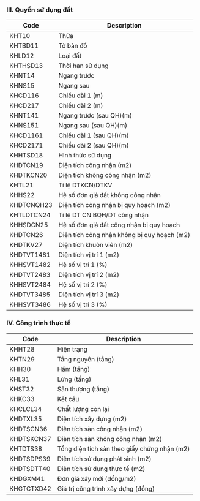 ### III. Quyền sử dụng đất
| Code | Description                             |
| ------------- | ------------------------------ |
| KHT10 | Thửa |
| KHTBD11 | Tờ bản đồ |
| KHLD12 | Loại đất
| KHTHSD13 | Thời hạn sử dụng
| KHNT14 | Ngang trước
| KHNS15 | Ngang sau
| KHCD116 | Chiều dài 1 (m)
| KHCD217 | Chiều dài 2 (m)
| KHNT141 | Ngang trước (sau QH)(m)
| KHNS151 | Ngang sau (sau QH)(m)
| KHCD1161 | Chiều dài 1 (sau QH)(m)
| KHCD2171 | Chiều dài 2 (sau QH)(m)
| KHHTSD18 | Hình thức sử dụng
| KHDTCN19 | Diện tích công nhận (m2)
| KHDTKCN20 | Diện tích không công nhận (m2)
| KHTL21 | Tỉ lệ DTKCN/DTKV
| KHHS22 | Hệ số đơn giá đất không công nhận
| KHDTCNQH23 | Diện tích công nhận bị quy hoạch (m2)
| KHTLDTCN24 | Tỉ lệ DT CN BQH/DT công nhận
| KHHSDCN25 | Hệ số đơn giá đất công nhận bị quy hoạch
| KHDTCN26 | Diện tích công nhận không bị quy hoạch (m2)
| KHDTKV27| Diện tích khuôn viên (m2)
| KHDTVT1481 | Diện tích vị trí 1 (m2)
| KHHSVT1482 | Hệ số vị trí 1 (%)
| KHDTVT2483 | Diện tích vị trí 2 (m2)
| KHHSVT2484 | Hệ số vị trí 2 (%)
| KHDTVT3485 | Diện tích vị trí 3 (m2)
| KHHSVT3486 | Hệ số vị trí 3 (%)


### IV. Công trình thực tế

| Code | Description                             |
| ------------- | ------------------------------ |
| KHHT28 | Hiện trạng |
| KHTN29 | Tầng nguyên (tầng) |
| KHH30 | Hầm (tầng)
| KHL31 | Lửng (tầng) |
| KHST32 | Sân thượng (tầng) |
| KHKC33 | Kết cấu |
| KHCLCL34 | Chất lượng còn lại |
| KHDTXL35 | Diện tích xây dựng (m2) |
| KHDTSCN36 | Diện tích sàn công nhận (m2) |
| KHDTSKCN37 | Diện tích sàn không công nhận (m2) |
| KHTDTS38 | Tổng diện tích sàn theo giấy chứng nhận (m2)
| KHDTSDPS39 | Diện tích sử dụng phát sinh (m2) |
| KHDTSDTT40 | Diện tích sử dụng thực tế (m2) |
| KHDGXM41 | Đơn giá xây mới (đồng/m2) |
| KHGTCTXD42 | Giá trị công trình xây dựng (đồng)
